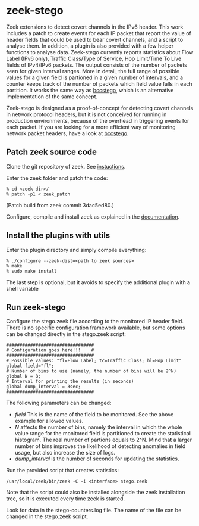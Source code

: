# zeek-stego
Zeek extensions to detect covert channels in the IPv6 header. This work includes a patch to create events for each IP packet that report the value of header fields that could be used to bear covert channels, and a script to analyse them. In addition, a plugin is also provided with a few helper functions to analyse data. Zeek-stego currently reports statistics about Flow Label (IPv6 only), Traffic Class/Type of Service, Hop Limit/Time To Live fields of IPv4/IPv6 packets. The output consists of the number of packets seen for given interval ranges. More in detail, the full range of possible values for a given field is partioned in a given number of intervals, and a counter keeps track of the number of packets which field value falls in each partition. It works the same way as <A href="https://github.com/mattereppe/bccstego">bccstego</A>, which is an alternative implementation of the same concept.

Zeek-stego is designed as a proof-of-concept for detecting covert channels in network protocol headers, but it is not conceived for running in production environments, because of the overhead in triggering events for each packet. If you are looking for a more efficient way of monitoring network packet headers, have a look at <A href="https://github.com/mattereppe/bccstego">bccstego</A>.

## Patch zeek source code

Clone the git repository of zeek.
See <A href="https://docs.zeek.org/en/master/install.html">instuctions</A>.

Enter the zeek folder and patch the code:
```Shell
% cd <zeek dir>/
% patch -p1 < zeek_patch 
```

(Patch build from zeek commit 3dac5ed80.)

Configure, compile and install zeek as explained in the <A href="https://docs.zeek.org/en/master/install.html">documentation</A>.

## Install the plugins with utils

Enter the plugin directory and simply compile everything:
```Shell
% ./configure --zeek-dist=<path to zeek sources>
% make
% sudo make install
```

The last step is optional, but it avoids to specify the additional plugin with a shell variable

## Run zeek-stego

Configure the stego.zeek file according to the monitored IP header field. There is no specific configuration framework available, but some options can be changed directly in the stego.zeek script:
```Shell
#################################
# Configuration goes here!!!    #
#################################
# Possible values: "fl=Flow Label; tc=Traffic Class; hl=Hop Limit"
global field="fl";
# Number of bins to use (namely, the number of bins will be 2^N)
global N = 8;
# Interval for printing the results (in seconds)
global dump_interval = 3sec;
#################################
```
The following parameters can be changed:
<ul>
  <li> <i>field</i> This is the name of the field to be monitored. See the above example for allowed values.
  <li> <i>N</i> affects the number of bins, namely the interval in which the whole value range for the monitored field is partitioned to create the statistical histogram. The real number of partions equals to 2^N. Mind that a larger number of bins improves the likelihood of detecting anomalies in field usage, but also increase the size of logs.
  <li> <i>dump_interval</i> is the number of seconds for updating the statistics.
</ul>

Run the provided script that creates statistics:
```Shell
/usr/local/zeek/bin/zeek -C -i <interface> stego.zeek 
```
Note that the script could also be installed alongside the zeek installation tree, so it is executed every time zeek is started. 

Look for data in the stego-counters.log file. The name of the file can be changed in the stego.zeek script.
